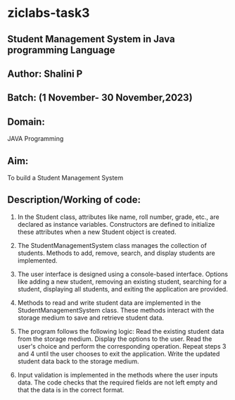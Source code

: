 # ziclabs-task3
## Student Management System in Java programming Language
## Author: Shalini P
## Batch: (1 November- 30 November,2023)
## Domain: 
JAVA Programming
## Aim: 
To build a Student Management System
## Description/Working of code:
1. In the Student class, attributes like name, roll number, grade, etc., are declared as instance variables. Constructors are defined to initialize these attributes when a new Student object is created.

2. The StudentManagementSystem class manages the collection of students. Methods to add, remove, search, and display students are implemented.

3. The user interface is designed using a console-based interface. Options like adding a new student, removing an existing student, searching for a student, displaying all students, and exiting the application are provided.

4. Methods to read and write student data are implemented in the StudentManagementSystem class. These methods interact with the storage medium to save and retrieve student data.

5. The program follows the following logic:
Read the existing student data from the storage medium.
Display the options to the user.
Read the user's choice and perform the corresponding operation.
Repeat steps 3 and 4 until the user chooses to exit the application.
Write the updated student data back to the storage medium.

6. Input validation is implemented in the methods where the user inputs data. The code checks that the required fields are not left empty and that the data is in the correct format.
